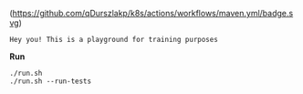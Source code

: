 (https://github.com/qDurszlakp/k8s/actions/workflows/maven.yml/badge.svg)

````
Hey you! This is a playground for training purposes
````
**Run**
````
./run.sh
./run.sh --run-tests
````